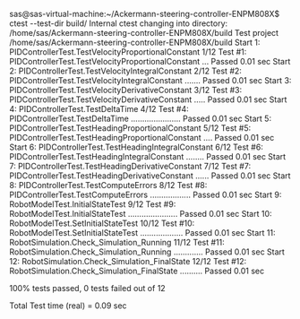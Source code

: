 sas@sas-virtual-machine:~/Ackermann-steering-controller-ENPM808X$ ctest --test-dir build/
Internal ctest changing into directory: /home/sas/Ackermann-steering-controller-ENPM808X/build
Test project /home/sas/Ackermann-steering-controller-ENPM808X/build
      Start  1: PIDControllerTest.TestVelocityProportionalConstant
 1/12 Test  #1: PIDControllerTest.TestVelocityProportionalConstant ...   Passed    0.01 sec
      Start  2: PIDControllerTest.TestVelocityIntegralConstant
 2/12 Test  #2: PIDControllerTest.TestVelocityIntegralConstant .......   Passed    0.01 sec
      Start  3: PIDControllerTest.TestVelocityDerivativeConstant
 3/12 Test  #3: PIDControllerTest.TestVelocityDerivativeConstant .....   Passed    0.01 sec
      Start  4: PIDControllerTest.TestDeltaTime
 4/12 Test  #4: PIDControllerTest.TestDeltaTime ......................   Passed    0.01 sec
      Start  5: PIDControllerTest.TestHeadingProportionalConstant
 5/12 Test  #5: PIDControllerTest.TestHeadingProportionalConstant ....   Passed    0.01 sec
      Start  6: PIDControllerTest.TestHeadingIntegralConstant
 6/12 Test  #6: PIDControllerTest.TestHeadingIntegralConstant ........   Passed    0.01 sec
      Start  7: PIDControllerTest.TestHeadingDerivativeConstant
 7/12 Test  #7: PIDControllerTest.TestHeadingDerivativeConstant ......   Passed    0.01 sec
      Start  8: PIDControllerTest.TestComputeErrors
 8/12 Test  #8: PIDControllerTest.TestComputeErrors ..................   Passed    0.01 sec
      Start  9: RobotModelTest.InitialStateTest
 9/12 Test  #9: RobotModelTest.InitialStateTest ......................   Passed    0.01 sec
      Start 10: RobotModelTest.SetInitialStateTest
10/12 Test #10: RobotModelTest.SetInitialStateTest ...................   Passed    0.01 sec
      Start 11: RobotSimulation.Check_Simulation_Running
11/12 Test #11: RobotSimulation.Check_Simulation_Running .............   Passed    0.01 sec
      Start 12: RobotSimulation.Check_Simulation_FinalState
12/12 Test #12: RobotSimulation.Check_Simulation_FinalState ..........   Passed    0.01 sec

100% tests passed, 0 tests failed out of 12

Total Test time (real) =   0.09 sec
